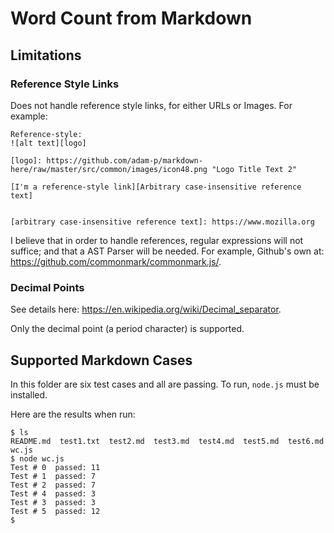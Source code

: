 # Word Count from Markdown

## Limitations

### Reference Style Links

Does not handle reference style links, for either URLs or Images. For example:
```
Reference-style: 
![alt text][logo]

[logo]: https://github.com/adam-p/markdown-here/raw/master/src/common/images/icon48.png "Logo Title Text 2"

[I'm a reference-style link][Arbitrary case-insensitive reference text]


[arbitrary case-insensitive reference text]: https://www.mozilla.org
```

I believe that in order to handle references, regular expressions will not suffice;
and that a AST Parser will be needed. For example, Github's own at:
https://github.com/commonmark/commonmark.js/.




### Decimal Points

See details here: https://en.wikipedia.org/wiki/Decimal_separator.

Only the decimal point (a period character) is supported.

## Supported Markdown Cases

In this folder are six test cases and all are passing. To run, `node.js` must be installed.

Here are the results when run:
```
$ ls
README.md  test1.txt  test2.md  test3.md  test4.md  test5.md  test6.md  wc.js
$ node wc.js
Test # 0  passed: 11
Test # 1  passed: 7
Test # 2  passed: 7
Test # 4  passed: 3
Test # 3  passed: 3
Test # 5  passed: 12
$ 
```
